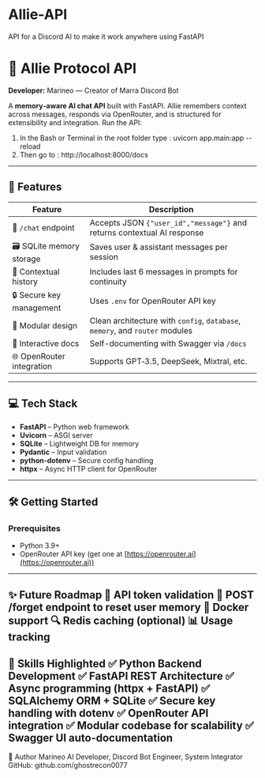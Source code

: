 # Allie-API
API for a Discord AI to make it work anywhere using FastAPI
# 🧠 Allie Protocol API

**Developer:** Marineo — Creator of Marra Discord Bot

A **memory‑aware AI chat API** built with FastAPI. Allie remembers context across messages, responds via OpenRouter, and is structured for extensibility and integration.
Run the API:
1) In the Bash or Terminal in the root folder type : uvicorn app.main:app --reload
2) Then go to : http://localhost:8000/docs

---

## 🚀 Features

| Feature | Description |
|--------|-------------|
| 🎯 `/chat` endpoint | Accepts JSON `{"user_id","message"}` and returns contextual AI response |
| 🗃 SQLite memory storage | Saves user & assistant messages per session |
| 🔄 Contextual history | Includes last 6 messages in prompts for continuity |
| 🔒 Secure key management | Uses `.env` for OpenRouter API key |
| 🧩 Modular design | Clean architecture with `config`, `database`, `memory`, and `router` modules |
| 📄 Interactive docs | Self-documenting with Swagger via `/docs` |
| 🌐 OpenRouter integration | Supports GPT‑3.5, DeepSeek, Mixtral, etc. |

---

## 💻 Tech Stack

- **FastAPI** – Python web framework  
- **Uvicorn** – ASGI server  
- **SQLite** – Lightweight DB for memory  
- **Pydantic** – Input validation  
- **python-dotenv** – Secure config handling  
- **httpx** – Async HTTP client for OpenRouter

---

## 🛠 Getting Started

### Prerequisites
- Python 3.9+
- OpenRouter API key (get one at [https://openrouter.ai](https://openrouter.ai))
----
✨ Future Roadmap
🔐 API token validation
🧼 POST /forget endpoint to reset user memory
🐳 Docker support
🔍 Redis caching (optional)
📊 Usage tracking
----
🧠 Skills Highlighted
✅ Python Backend Development
✅ FastAPI REST Architecture
✅ Async programming (httpx + FastAPI)
✅ SQLAlchemy ORM + SQLite
✅ Secure key handling with dotenv
✅ OpenRouter API integration
✅ Modular codebase for scalability
✅ Swagger UI auto-documentation
----
👤 Author
Marineo
AI Developer, Discord Bot Engineer, System Integrator
GitHub: github.com/ghostrecon0077

